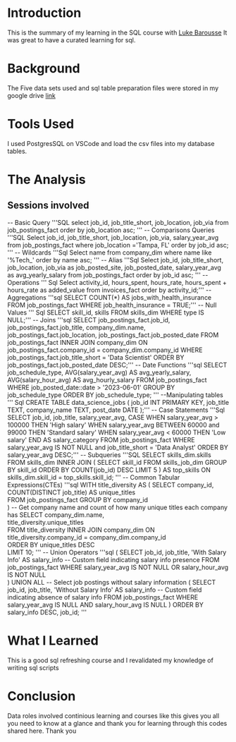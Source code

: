 # Introduction
This is the summary of my learning in the SQL course with [Luke Barousse](https://www.youtube.com/watch?v=7mz73uXD9DA) It was great to have a curated learning for sql.
# Background
The Five data sets used and sql table preparation files were stored in my google drive [link](https://drive.google.com/drive/folders/1i6VaqmMK7b4QVoWbPV8ViaZXbHDZFjh7?usp=sharing)
# Tools Used
I used PostgresSQL on VSCode and load the csv files into my database tables. 
# The Analysis
## Sessions involved
-- Basic Query
'''SQL
select 
    job_id, 
    job_title_short,
    job_location,
    job_via
 from 
    job_postings_fact
 order by 
    job_location asc;
'''
-- Comparisons Queries
'''SQL
Select 
    job_id, 
    job_title_short,
    job_location,
    job_via,
    salary_year_avg
 from 
    job_postings_fact
where 
    job_location ='Tampa, FL'
 order by 
    job_id asc;
'''
-- Wildcards
'''Sql
Select 
    name
from
    company_dim
where 
    name like '%Tech_' 
order by 
    name asc;
'''
-- Alias
'''Sql
Select 
    job_id, 
    job_title_short,
    job_location,
    job_via as job_posted_site,
    job_posted_date,
    salary_year_avg as avg_yearly_salary
 from 
    job_postings_fact
 order by 
    job_id asc;
'''
-- Operations
''' Sql
Select 
    activity_id,
    hours_spent,
    hours_rate,
    hours_spent + hours_rate  as added_value
from
    invoices_fact
order by 
    activity_id;'''
-- Aggregations
'''sql
SELECT 
	COUNT(*) AS jobs_with_health_insurance
FROM 
	job_postings_fact
WHERE 
	job_health_insurance = TRUE;'''
-- Null Values
''' Sql
SELECT 
	skill_id, 
	skills
FROM 
	skills_dim
WHERE 
	type IS NULL;'''
-- Joins
'''sql
SELECT 
    job_postings_fact.job_id,
    job_postings_fact.job_title, 
    company_dim.name,
    job_postings_fact.job_location,
    job_postings_fact.job_posted_date
FROM 
    job_postings_fact 
INNER JOIN company_dim ON job_postings_fact.company_id = company_dim.company_id
WHERE 
    job_postings_fact.job_title_short = 'Data Scientist'
ORDER BY    
    job_postings_fact.job_posted_date DESC;'''
-- Date Functions
'''sql
SELECT
    job_schedule_type,
    AVG(salary_year_avg) AS avg_yearly_salary,
    AVG(salary_hour_avg) AS avg_hourly_salary
FROM
    job_postings_fact
WHERE
    job_posted_date::date > '2023-06-01'
GROUP BY
    job_schedule_type
ORDER BY
	job_schedule_type;
'''
--Manipulating tables
''' Sql
CREATE TABLE data_science_jobs (
    job_id INT PRIMARY KEY,
    job_title TEXT,
    company_name TEXT,
    post_date DATE
);'''
-- Case Statements
'''Sql
SELECT
  job_id,
  job_title,
  salary_year_avg,
  CASE 
    WHEN salary_year_avg > 100000 THEN 'High salary'
	WHEN salary_year_avg BETWEEN 60000 and 99000 THEN 'Standard salary'
    WHEN salary_year_avg < 60000 THEN 'Low salary'
  END AS salary_category
FROM 
	job_postings_fact
WHERE
    salary_year_avg IS NOT NULL
    and job_title_short = 'Data Analyst'
ORDER BY
    salary_year_avg DESC;'''
-- Subqueries
'''SQL
SELECT skills_dim.skills
FROM skills_dim
INNER JOIN (
    SELECT skill_id
    FROM skills_job_dim
    GROUP BY skill_id
    ORDER BY COUNT(job_id) DESC
    LIMIT 5
) AS top_skills ON skills_dim.skill_id = top_skills.skill_id;
'''
-- Common Tabular Expressions(CTEs)
'''sql
WITH title_diversity AS (
    SELECT
        company_id,
        COUNT(DISTINCT job_title) AS unique_titles  
    FROM job_postings_fact
    GROUP BY company_id  
)
-- Get company name and count of how many unique titles each company has
SELECT
    company_dim.name,  
    title_diversity.unique_titles  
FROM title_diversity
	INNER JOIN company_dim ON title_diversity.company_id = company_dim.company_id  
ORDER BY 
	unique_titles DESC  
LIMIT 10;  '''
-- Union Operators
'''sql
(
    SELECT 
        job_id, 
        job_title, 
        'With Salary Info' AS salary_info  -- Custom field indicating salary info presence
    FROM 
        job_postings_fact
    WHERE 
        salary_year_avg IS NOT NULL OR salary_hour_avg IS NOT NULL  
)
UNION ALL
 -- Select job postings without salary information
(
    SELECT 
        job_id, 
        job_title, 
        'Without Salary Info' AS salary_info  -- Custom field indicating absence of salary info
    FROM 
        job_postings_fact
    WHERE 
        salary_year_avg IS NULL AND salary_hour_avg IS NULL 
)
ORDER BY 
	salary_info DESC, 
	job_id; '''

# What I Learned
This is a good sql refreshing course and I revalidated my knowledge of writing sql scripts
# Conclusion
Data roles involved continious learning and courses like this gives you all you need to know at a glance and thank you for learning through this codes shared here.
Thank you

